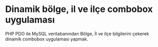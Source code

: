 # Dinamik bölge, il ve ilçe combobox uygulaması
PHP PDO ile MySQL veritabanından Bölge, İl ve ilçe bilgilerini çekerek dinamik combobox uygulaması yapmak.
